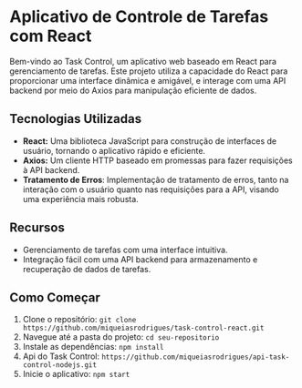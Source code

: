 # Aplicativo de Controle de Tarefas com React

Bem-vindo ao Task Control, um aplicativo web baseado em React para gerenciamento de tarefas. Este projeto utiliza a capacidade do React para proporcionar uma interface dinâmica e amigável, e interage com uma API backend por meio do Axios para manipulação eficiente de dados.

## Tecnologias Utilizadas

- **React:** Uma biblioteca JavaScript para construção de interfaces de usuário, tornando o aplicativo rápido e eficiente.
- **Axios:** Um cliente HTTP baseado em promessas para fazer requisições à API backend.
- **Tratamento de Erros**: Implementação de tratamento de erros, tanto na interação com o usuário quanto nas requisições para a API, visando uma experiência mais robusta.

## Recursos

- Gerenciamento de tarefas com uma interface intuitiva.
- Integração fácil com uma API backend para armazenamento e recuperação de dados de tarefas.

## Como Começar

1. Clone o repositório: `git clone https://github.com/miqueiasrodrigues/task-control-react.git`
2. Navegue até a pasta do projeto: `cd seu-repositorio`
3. Instale as dependências: `npm install`
4. Api do Task Control:  `https://github.com/miqueiasrodrigues/api-task-control-nodejs.git`
5. Inicie o aplicativo: `npm start`
